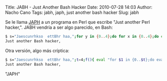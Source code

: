 Title: JABH - Just Another Bash Hacker
Date: 2010-07-28 14:03
Author: Nacho Cano
Tags: jabh, japh, just another bash hacker
Slug: jabh

Se le llama [JAPH][] a un programa en Perl que escribe "Just another
Perl hacker,". JABH vendría a ser algo parecido, en Bash:

```bash
$ s="Jaescunrhkso  ettBhr haa,";for y in {0..4};do for x in {0..4};do echo -n "${s:$((5*x+y)):1}";done;done
Just another Bash hacker,
```

Otra versión, algo más críptica:

```bash
$ s="Jaescunrhkso  ettBhr haa,";t=4;f(){ eval "for $1 in {0..$t};do eval $2;done;";};f x ';f y "echo -n \"'\''\${s:\$(((t+1)*y+x)):1}'\''\""'
Just another Bash hacker,
```

  [JAPH]: http://en.wikipedia.org/wiki/Just_another_Perl_hacker "JAPH"
    "JAPH"

